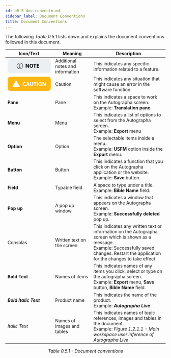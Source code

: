 ```yaml
---
id: p0-5-doc-conventn.md
sidebar_label: Document Conventions
title: Document Conventions
---
```


The following _Table 0.5.1_ lists down and explains the document conventions followed in this document.

<!-- <style>
s1{
        font-family:Consolas
}
</style> -->



| Icon/Text              | Meaning                          | Description                                                                                                                                                                                                                                                                                                                                                                              |
| ---------------------- | -------------------------------- | ---------------------------------------------------------------------------------------------------------------------------------------------------------------------------------------------------------------------------------------------------------------------------------------------------------------------------------------------------------------------------------------- |
|   ![alt text](../../../static/AutographaLiveImages/information-symbol.png 'note')            | Additional notes and information | This indicates any specific information related to a feature. <br/>                                                                                                                                                                                                                                         |
|   ![alt text](../../../static/AutographaLiveImages/caution-symbol.png 'caution')              | Caution                          | This indicates any situation that might cause an error in the software function. <br/>   |
| **Pane**               | Pane                             | This indicates a space to work on the Autographa screen. <br/> Example:  **Translation pane**.                                                                                                                                                                                                                                                                                        |
| **Menu**               | Menu                             | This indicates a list of options to select from the Autographa screen. <br/> Example: **Export** menu                                                                                                                                                                                                                                                                                    |
| **Option**             | Option                           | The selectable items inside a menu. <br/> Example: **USFM** option inside the **Export** menu.                                                                                                                                                                                                                                                                                           |
| **Button**             | Button                           | This indicates a function that you click on the Autographa application or the website. <br/> Example: **Save** button.                                                                                                                                                                                                                                                                   |
| **Field**              | Typable field                    | A space to type under a title. <br/> Example: **Bible Name** field.                                                                                                                                                                                                                                                                                                                      |
| **Pop up**             | A pop up window                  | This indicates a window that appears on the Autographa screen. <br/> Example: **Successfully deleted** pop up.                                                                                                                                                                                                                                                                           |
|  <s1>Consolas</s1> | Written text on the screen       | This indicates any written text or information on the Autographa screen which is shown as a message. <br/> Example: <s1>Successfully saved changes. Restart the application for the changes to take effect</s1>                                                                                                                                                                     |
| **Bold Text**          | Names of items                   | This indicates names of any items you click, select or type on the autographa screen. <br/> Example: **Export** menu, **Save** button, **Bible Name** field.                                                                                                                                                                                                                             |
| **_Bold Italic Text_** | Product name                     | This indicates the name of the product. <br/> Example: **_Autographa Live_**                                                                                                                                                                                                                                                                                                             |
| _Italic Text_          | Names of images and tables       | This indicates names of topic references, images and tables in the document. <br/> Example: _Figure 1.2.1.1 - Main workspace user inference of Autographa Live_                                                                                                                                                                                                                                                  |

<div align="center"style="font-style: italic;"
>Table 0.5.1 - Document conventions</div>

